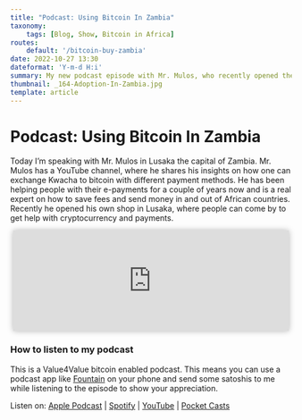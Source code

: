 ```yaml
---
title: "Podcast: Using Bitcoin In Zambia"
taxonomy:
    tags: [Blog, Show, Bitcoin in Africa]
routes:
    default: '/bitcoin-buy-zambia'
date: 2022-10-27 13:30
dateformat: 'Y-m-d H:i'
summary: My new podcast episode with Mr. Mulos, who recently opened the first Bitcoin kiosk in Lusaka. We talk about scams and why people fall for them.
thumbnail: _164-Adoption-In-Zambia.jpg
template: article
---
```


# Podcast: Using Bitcoin In Zambia
Today I’m speaking with Mr. Mulos in Lusaka the capital of Zambia. Mr. Mulos has a YouTube channel, where he shares his insights on how one can exchange Kwacha to bitcoin with different payment methods. He has been helping people with their e-payments for a couple of years now and is a real expert on how to save fees and send money in and out of African countries. Recently he opened his own shop in Lusaka, where people can come by to get help with cryptocurrency and payments.

<iframe src="https://www.vodio.fr/frameplay.php?idref=25733&urlref=1" style="border: 0px none; box-shadow: rgba(0, 0, 0, 0.28) 0px 0px 10px; width: calc(100% - 10px); height: 180px; margin-left: 5px; padding: 0;" scrolling="no"></iframe>

### How to listen to my podcast

This is a Value4Value bitcoin enabled podcast. This means you can use a podcast app like [Fountain](https://fountain.fm) on your phone and send some satoshis to me while listening to the episode to show your appreciation. 

Listen on: [Apple Podcast](https://podcasts.apple.com/at/podcast/bitcoin-co/id1432576313) | [Spotify](https://open.spotify.com/show/0EJu3cMWF0AMxeO8NMH71z) | [YouTube](https://www.youtube.com/playlist?list=PL2zepPkogWotoUrb4T2XjLHa3SGHT5IX-) | [Pocket Casts](https://pca.st/YYPf) 

